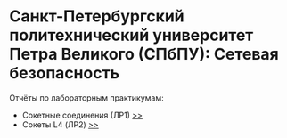 Санкт-Петербургский политехнический университет Петра Великого (СПбПУ): Сетевая безопасность
=======================

Отчёты по лабораторным практикумам:
- Сокетные соединения (ЛР1) [>>](https://github.com/SemenMartynov/SPbPU_NetworkSecurity/blob/main/LabProjects/lab01.tex)
- Сокеты L4 (ЛР2) [>>](https://github.com/SemenMartynov/SPbPU_NetworkSecurity/blob/main/LabProjects/lab02.tex)
